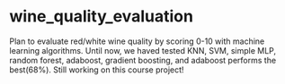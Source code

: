 # wine_quality_evaluation
Plan to evaluate red/white wine quality by scoring 0-10 with machine learning algorithms.
Until now, we haved tested KNN, SVM, simple MLP, random forest, adaboost, gradient boosting, and adaboost performs the best(68%).
Still working on this course project!
